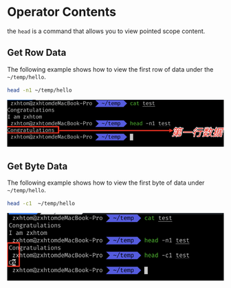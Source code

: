 # Operator Contents

the `head` is a command that allows you to view pointed scope content.

## Get Row Data

The following example shows how to view the first row of data under the `~/temp/hello`.

```bash
head -n1 ~/temp/hello
```

![lab-basic-operation-2-1](assets/lab-demo-operation-2-1.png)

## Get Byte Data

The following example shows how to view the first byte of data under  `~/temp/hello`.

```bash
head -c1  ~/temp/hello
```

![lab-basic-operation-2-2](assets/lab-demo-operation-2-2.png)